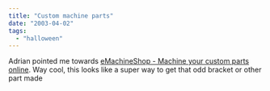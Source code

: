 ```yaml
---
title: "Custom machine parts"
date: "2003-04-02"
tags: 
  - "halloween"
---
```


Adrian pointed me towards [eMachineShop - Machine your custom parts online](http://www.emachineshop.com/ "eMachineShop - Machine your custom parts online"). Way cool, this looks like a super way to get that odd bracket or other part made
